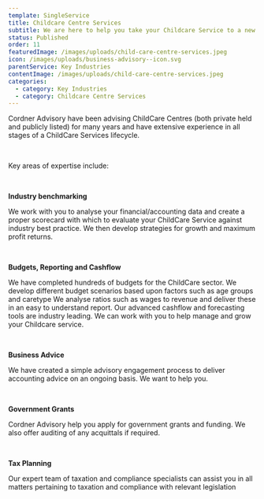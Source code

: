 ```yaml
---
template: SingleService
title: Childcare Centre Services
subtitle: We are here to help you take your Childcare Service to a new level
status: Published
order: 11
featuredImage: /images/uploads/child-care-centre-services.jpeg
icon: /images/uploads/business-advisory--icon.svg
parentService: Key Industries
contentImage: /images/uploads/child-care-centre-services.jpeg
categories:
  - category: Key Industries
  - category: Childcare Centre Services
---
```


Cordner Advisory have been advising ChildCare Centres (both private held and publicly listed) for many years and have extensive experience in all stages of a ChildCare Services lifecycle.

<br />

Key areas of expertise include:

<br />

**Industry benchmarking**

We work with you to analyse your financial/accounting data and create a proper scorecard with which to evaluate your ChildCare Service against industry best practice. We then develop strategies for growth and maximum profit returns.

<br />

**Budgets, Reporting and Cashflow**

We have completed hundreds of budgets for the ChildCare sector. We develop different budget scenarios based upon factors such as age groups and caretype We analyse ratios such as wages to revenue and deliver these in an easy to understand report. Our advanced cashflow and forecasting tools are industry leading. We can work with you to help manage and grow your Childcare service.

<br />

**Business Advice**

We have created a simple advisory engagement process to deliver accounting advice on an ongoing basis. We want to help you.

<br />

**Government Grants**

Cordner Advisory help you apply for government grants and funding. We also offer auditing of any acquittals if required.

<br />

**Tax Planning**

Our expert team of taxation and compliance specialists can assist you in all matters pertaining to taxation and compliance with relevant legislation
